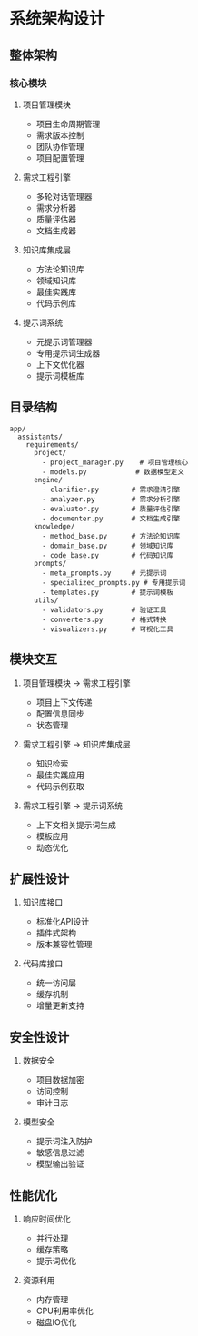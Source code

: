 # 系统架构设计

## 整体架构

### 核心模块
1. 项目管理模块
   - 项目生命周期管理
   - 需求版本控制
   - 团队协作管理
   - 项目配置管理

2. 需求工程引擎
   - 多轮对话管理器
   - 需求分析器
   - 质量评估器
   - 文档生成器

3. 知识库集成层
   - 方法论知识库
   - 领域知识库
   - 最佳实践库
   - 代码示例库

4. 提示词系统
   - 元提示词管理器
   - 专用提示词生成器
   - 上下文优化器
   - 提示词模板库

## 目录结构
```
app/
  assistants/
    requirements/
      project/
        - project_manager.py    # 项目管理核心
        - models.py            # 数据模型定义
      engine/
        - clarifier.py        # 需求澄清引擎
        - analyzer.py         # 需求分析引擎
        - evaluator.py        # 质量评估引擎
        - documenter.py       # 文档生成引擎
      knowledge/
        - method_base.py      # 方法论知识库
        - domain_base.py      # 领域知识库
        - code_base.py        # 代码知识库
      prompts/
        - meta_prompts.py     # 元提示词
        - specialized_prompts.py # 专用提示词
        - templates.py        # 提示词模板
      utils/
        - validators.py       # 验证工具
        - converters.py       # 格式转换
        - visualizers.py      # 可视化工具
```

## 模块交互
1. 项目管理模块 → 需求工程引擎
   - 项目上下文传递
   - 配置信息同步
   - 状态管理

2. 需求工程引擎 → 知识库集成层
   - 知识检索
   - 最佳实践应用
   - 代码示例获取

3. 需求工程引擎 → 提示词系统
   - 上下文相关提示词生成
   - 模板应用
   - 动态优化

## 扩展性设计
1. 知识库接口
   - 标准化API设计
   - 插件式架构
   - 版本兼容性管理

2. 代码库接口
   - 统一访问层
   - 缓存机制
   - 增量更新支持

## 安全性设计
1. 数据安全
   - 项目数据加密
   - 访问控制
   - 审计日志

2. 模型安全
   - 提示词注入防护
   - 敏感信息过滤
   - 模型输出验证

## 性能优化
1. 响应时间优化
   - 并行处理
   - 缓存策略
   - 提示词优化

2. 资源利用
   - 内存管理
   - CPU利用率优化
   - 磁盘IO优化
